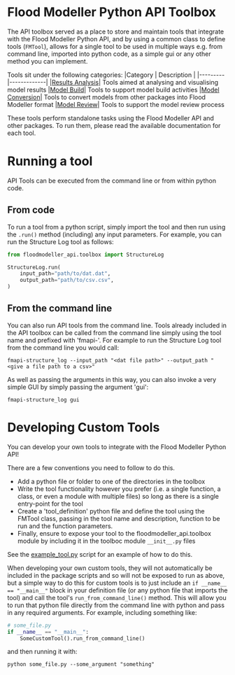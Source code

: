 # Flood Modeller Python API Toolbox
The API toolbox served as a place to store and maintain tools that integrate with the Flood Modeller 
Python API, and by using a common class to define tools (`FMTool`), allows for a single tool to be used
in multiple ways e.g. from command line, imported into python code, as a simple gui or any other method
you can implement.

Tools sit under the following categories:
|Category | Description |
|---------|-------------|
|[Results Analysis](https://github.com/People-Places-Solutions/floodmodeller-api/tree/main/toolbox/results_analysis)| Tools aimed at analysing and visualising model results
|[Model Build](https://github.com/People-Places-Solutions/floodmodeller-api/tree/main/toolbox/model_build)| Tools to support model build activities
|[Model Conversion](https://github.com/People-Places-Solutions/floodmodeller-api/tree/main/toolbox/model_conversion)| Tools to convert models from other packages into Flood Modeller format
|[Model Review](https://github.com/People-Places-Solutions/floodmodeller-api/tree/main/toolbox/model_review)| Tools to support the model review process

These tools perform standalone tasks using the Flood Modeller API and other packages. 
To run them, please read the available documentation for each tool. 



# Running a tool
API Tools can be executed from the command line or from within python code.

## From code
To run a tool from a python script, simply import the tool and then run using the `.run()` method 
(including) any input parameters. For example, you can run the Structure Log tool as follows:

``` python
from floodmodeller_api.toolbox import StructureLog

StructureLog.run(
    input_path="path/to/dat.dat",
    output_path="path/to/csv.csv",
)
```

## From the command line
You can also run API tools from the command line. Tools already included in the API toolbox can be
called from the command line simply using the tool name and prefixed with 'fmapi-'. For example to 
run the Structure Log tool from the command line you would call:

```
fmapi-structure_log --input_path "<dat file path>" --output_path "<give a file path to a csv>"
```

As well as passing the arguments in this way, you can also invoke a very simple GUI by simply passing
the argument 'gui':

```
fmapi-structure_log gui
```

# Developing Custom Tools
You can develop your own tools to integrate with the Flood Modeller Python API!

There are a few conventions you need to follow to do this.
- Add a python file or folder to one of the directories in the toolbox
- Write the tool functionality however you prefer (i.e. a single function, a class, or even a module with multiple files)
so long as there is a single entry-point for the tool
- Create a 'tool_definition' python file and define the tool using the FMTool class, passing in the tool name and description, function to be run and the function parameters.
- Finally, ensure to expose your tool to the floodmodeller_api.toolbox module by including it in the 
toolboc module `__init__.py` files

See the [example_tool.py](example_tool.py) script for an example of how to do this.

When developing your own custom tools, they will not automatically be included in the package scripts
and so will not be exposed to run as above, but a simple way to do this for custom tools is to just
include an `if __name__ == "__main__"` block in your definition file (or any python file that imports
the tool) and call the tool's `run_from_command_line()` method. This will allow you to run that python 
file directly from the command line with python and pass in any required arguments. For example, 
including something like:

``` python
# some_file.py
if __name__ == "__main__":
    SomeCustomTool().run_from_command_line()
```

and then running it with:
```
python some_file.py --some_argument "something"
```
